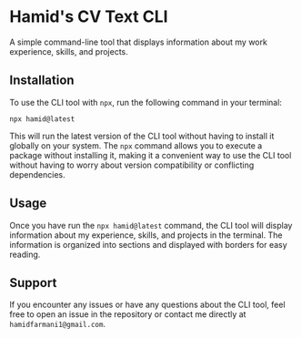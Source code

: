 # Hamid's CV Text CLI

A simple command-line tool that displays information about my work experience, skills, and projects.

## Installation

To use the CLI tool with `npx`, run the following command in your terminal:

```
npx hamid@latest
```

This will run the latest version of the CLI tool without having to install it globally on your system. The `npx` command allows you to execute a package without installing it, making it a convenient way to use the CLI tool without having to worry about version compatibility or conflicting dependencies.

## Usage

Once you have run the `npx hamid@latest` command, the CLI tool will display information about my experience, skills, and projects in the terminal. The information is organized into sections and displayed with borders for easy reading.

## Support

If you encounter any issues or have any questions about the CLI tool, feel free to open an issue in the repository or contact me directly at `hamidfarmani1@gmail.com`.
